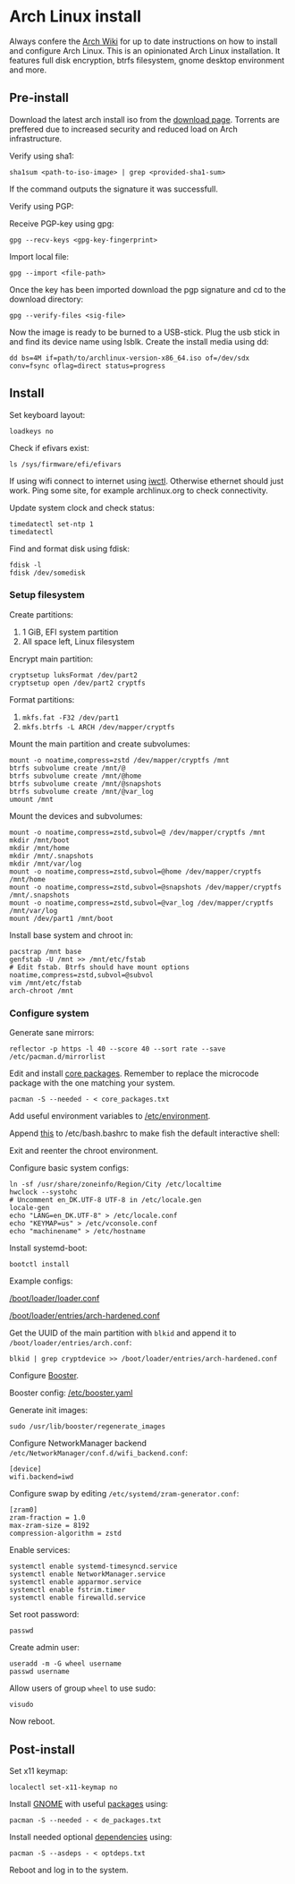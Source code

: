 # Arch Linux install

Always confere the [Arch Wiki](https://wiki.archlinux.org/) for up to date instructions on how to install and configure Arch Linux. This is an opinionated Arch Linux installation. It features full disk encryption, btrfs filesystem, gnome desktop environment and more.

## Pre-install

Download the latest arch install iso from the
[download page](https://archlinux.org/download/).
Torrents are preffered due to increased security and reduced load on Arch infrastructure.

Verify using sha1:

```console
sha1sum <path-to-iso-image> | grep <provided-sha1-sum>
```

If the command outputs the signature it was successfull.

Verify using PGP:

Receive PGP-key using gpg:

```console
gpg --recv-keys <gpg-key-fingerprint>
```

Import local file:

```console
gpg --import <file-path>
```

Once the key has been imported download the pgp signature and cd to the download directory:

```console
gpg --verify-files <sig-file>
```

Now the image is ready to be burned to a USB-stick.
Plug the usb stick in and find its device name using lsblk.
Create the install media using dd:

```console
dd bs=4M if=path/to/archlinux-version-x86_64.iso of=/dev/sdx conv=fsync oflag=direct status=progress
```

## Install

Set keyboard layout:

```console
loadkeys no
```

Check if efivars exist:

```console
ls /sys/firmware/efi/efivars
```

If using wifi connect to internet using [iwctl](https://wiki.archlinux.org/title/Iwd#iwctl).
Otherwise ethernet should just work.
Ping some site, for example archlinux.org to check connectivity.

Update system clock and check status:

```console
timedatectl set-ntp 1
timedatectl
```

Find and format disk using fdisk:

```console
fdisk -l
fdisk /dev/somedisk
```

### Setup filesystem

Create partitions:

1. 1 GiB, EFI system partition
2. All space left, Linux filesystem

Encrypt main partition:

```console
cryptsetup luksFormat /dev/part2
cryptsetup open /dev/part2 cryptfs
```

Format partitions:

1. `mkfs.fat -F32 /dev/part1`
2. `mkfs.btrfs -L ARCH /dev/mapper/cryptfs`

Mount the main partition and create subvolumes:

```console
mount -o noatime,compress=zstd /dev/mapper/cryptfs /mnt
btrfs subvolume create /mnt/@
btrfs subvolume create /mnt/@home
btrfs subvolume create /mnt/@snapshots
btrfs subvolume create /mnt/@var_log
umount /mnt
```

Mount the devices and subvolumes:

```console
mount -o noatime,compress=zstd,subvol=@ /dev/mapper/cryptfs /mnt
mkdir /mnt/boot
mkdir /mnt/home
mkdir /mnt/.snapshots
mkdir /mnt/var/log
mount -o noatime,compress=zstd,subvol=@home /dev/mapper/cryptfs /mnt/home
mount -o noatime,compress=zstd,subvol=@snapshots /dev/mapper/cryptfs /mnt/.snapshots
mount -o noatime,compress=zstd,subvol=@var_log /dev/mapper/cryptfs /mnt/var/log
mount /dev/part1 /mnt/boot
```

Install base system and chroot in:

```console
pacstrap /mnt base
genfstab -U /mnt >> /mnt/etc/fstab
# Edit fstab. Btrfs should have mount options noatime,compress=zstd,subvol=@subvol
vim /mnt/etc/fstab
arch-chroot /mnt
```

### Configure system

Generate sane mirrors:

```
reflector -p https -l 40 --score 40 --sort rate --save /etc/pacman.d/mirrorlist
```

Edit and install [core packages](core_packages.txt). Remember to replace the microcode package with the one matching your system.

```
pacman -S --needed - < core_packages.txt
```

Add useful environment variables to [/etc/environment](environment).

Append [this](fish_interactive) to /etc/bash.bashrc to make fish the default interactive shell:


Exit and reenter the chroot environment.


Configure basic system configs:

```console
ln -sf /usr/share/zoneinfo/Region/City /etc/localtime
hwclock --systohc
# Uncomment en_DK.UTF-8 UTF-8 in /etc/locale.gen
locale-gen
echo "LANG=en_DK.UTF-8" > /etc/locale.conf
echo "KEYMAP=us" > /etc/vconsole.conf
echo "machinename" > /etc/hostname
```

Install systemd-boot:

```console
bootctl install
```

Example configs:

[/boot/loader/loader.conf](loader.conf)

[/boot/loader/entries/arch-hardened.conf](loader.conf)


Get the UUID of the main partition with `blkid` and append it to `/boot/loader/entries/arch.conf`:

```
blkid | grep cryptdevice >> /boot/loader/entries/arch-hardened.conf
```




Configure [Booster](https://wiki.archlinux.org/title/Booster).

Booster config:
[/etc/booster.yaml](booster.yaml)

Generate init images:

```
sudo /usr/lib/booster/regenerate_images
```





Configure NetworkManager backend `/etc/NetworkManager/conf.d/wifi_backend.conf`:

```console
[device]
wifi.backend=iwd
```

Configure swap by editing `/etc/systemd/zram-generator.conf`:

```console
[zram0]
zram-fraction = 1.0
max-zram-size = 8192
compression-algorithm = zstd
```

Enable services:

```console
systemctl enable systemd-timesyncd.service
systemctl enable NetworkManager.service
systemctl enable apparmor.service
systemctl enable fstrim.timer
systemctl enable firewalld.service
```

Set root password:

```console
passwd
```

Create admin user:

```console
useradd -m -G wheel username
passwd username
```

Allow users of group `wheel` to use sudo:

```console
visudo
```

Now reboot.

## Post-install

Set x11 keymap:

```
localectl set-x11-keymap no
```

Install [GNOME](https://wiki.archlinux.org/title/GNOME) with useful [packages](de_packages.txt) using:

```
pacman -S --needed - < de_packages.txt
```

Install needed optional [dependencies](optdeps.txt) using:

```
pacman -S --asdeps - < optdeps.txt
```

Reboot and log in to the system.
